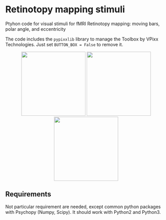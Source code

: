 # Retinotopy mapping stimuli

Ptyhon code for visual stimuli for fMRI Retinotopy mapping: moving bars, polar angle, and eccentricity 

The code includes the `pypixxlib` library to manage the Toolbox by VPixx Technologies.
Just set `BUTTON_BOX = False` to remove it.

<p align="center">

<img src="https://github.com/rockNroll87q/Retinotopy_mapping_stimuli/blob/master/examples/eccentricity.gif" width="200" height="200" />  
<img src="https://github.com/rockNroll87q/Retinotopy_mapping_stimuli/blob/master/examples/moving_bars.gif" width="200" height="200" /> 
<img src="https://github.com/rockNroll87q/Retinotopy_mapping_stimuli/blob/master/examples/polar_angle.gif" width="200" height="200" />

</p>


## Requirements

Not particular requirement are needed, except common python packages with Psychopy (Numpy, Scipy).
It should work with Python2 and Python3.



